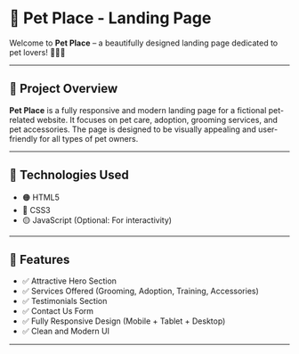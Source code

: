 # 🐾 Pet Place - Landing Page

Welcome to **Pet Place** – a beautifully designed landing page dedicated to pet lovers! 🐶🐱🐾

---

## 🌟 Project Overview

**Pet Place** is a fully responsive and modern landing page for a fictional pet-related website. It focuses on pet care, adoption, grooming services, and pet accessories. The page is designed to be visually appealing and user-friendly for all types of pet owners.

---

## 🔧 Technologies Used

- 🟠 HTML5
- 🔵 CSS3
- 🟡 JavaScript (Optional: For interactivity)

---

## 📸 Features

- ✅ Attractive Hero Section
- ✅ Services Offered (Grooming, Adoption, Training, Accessories)
- ✅ Testimonials Section
- ✅ Contact Us Form
- ✅ Fully Responsive Design (Mobile + Tablet + Desktop)
- ✅ Clean and Modern UI

---
